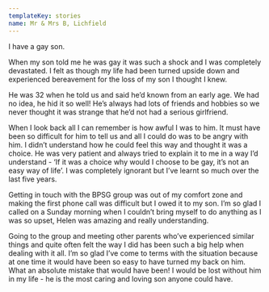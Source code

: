```yaml
---
templateKey: stories
name: Mr & Mrs B, Lichfield
---
```

I have a gay son.

When my son told me he was gay it was such a shock and I was completely devastated. I felt as though my life had been turned upside down and experienced bereavement for the loss of my son I thought I knew.

He was 32 when he told us and said he’d known from an early age.  We had no idea, he hid it so well!  He’s always had lots of friends and hobbies so we never thought it was strange that he’d not had a serious girlfriend.

When I look back all I can remember is how awful I was to him. It must have been so difficult for him to tell us and all I could do was to be angry with him. I didn’t understand how he could feel this way and thought it was a choice. He was very patient and always tried to explain it to me in a way I’d understand -  ‘If it was a choice why would I choose to be gay, it’s not an easy way of life’.  I was completely ignorant but I’ve learnt so much over the last five years.

Getting in touch with the BPSG group was out of my comfort zone and making the first phone call was difficult but I owed it to my son. I’m so glad I called on a Sunday morning when I couldn’t bring myself to do anything as I was so upset, Helen was amazing and really understanding.

Going to the group and meeting other parents who’ve experienced similar things and quite often felt the way I did has been such a big help when dealing with it all. I’m so glad I’ve come to terms with the situation because at one time it would have been so easy to have turned my back on him. What an absolute mistake that would have been! I would be lost without him in my life - he is the most caring and loving son anyone could have.